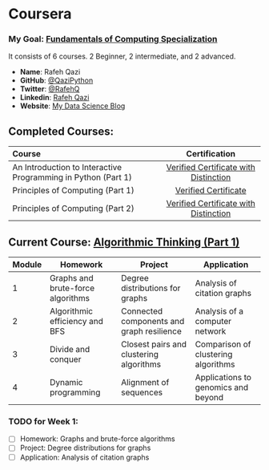 # Coursera
### My Goal: [Fundamentals of Computing Specialization](https://www.coursera.org/specializations/fundamentalscomputing2)
It consists of 6 courses. 2 Beginner, 2 intermediate, and 2 advanced.
- **Name**: Rafeh Qazi
- **GitHub**: [@QaziPython]()
- **Twitter**: [@RafehQ]()
- **Linkedin**: [Rafeh Qazi](https://www.linkedin.com/pub/rafeh-qazi/84/a01/78b)
- **Website**: [My Data Science Blog](http://rafeh01.github.io/data-science)

## Completed Courses:
Course|Certification
:--|:--:
An Introduction to Interactive Programming in Python (Part 1)| [Verified Certificate with Distinction](https://www.coursera.org/account/accomplishments/certificate/J8KHGDMYQC)
Principles of Computing (Part 1) | [Verified Certificate](https://www.coursera.org/account/accomplishments/certificate/7NC2BWD44K)
Principles of Computing (Part 2) | [Verified Certificate with Distinction](https://www.coursera.org/account/accomplishments/certificate/XKULJD4N7X)

## Current Course: [Algorithmic Thinking (Part 1)](https://www.coursera.org/course/algorithmicthink1)
Module | Homework | Project | Application
-------|-----------|--------|------------
1    | Graphs and brute-force algorithms | Degree distributions for graphs | Analysis of citation graphs
2    | Algorithmic efficiency and BFS | Connected components and graph resilience |	Analysis of a computer network
3    | Divide and conquer | Closest pairs and clustering algorithms | Comparison of clustering algorithms
4    | Dynamic programming | Alignment of sequences | Applications to genomics and beyond

### TODO for Week 1:
- [ ] Homework: Graphs and brute-force algorithms
- [ ] Project: Degree distributions for graphs
- [ ] Application: Analysis of citation graphs
